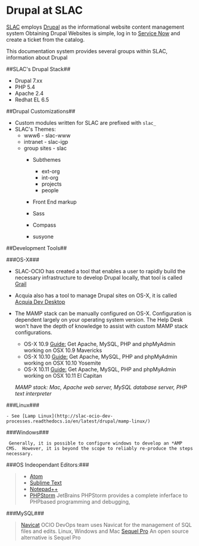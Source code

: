 Drupal at SLAC
==================

[SLAC](https://slac.stanford.edu) employs [Drupal](https://drupal.org) as the informational website content management system
Obtaining Drupal Websites is simple, log in to [Service Now](https://slacprod.service-now.com/navpage.do) and create a ticket from the catalog.

This documentation system provides several groups within SLAC, information about Drupal

##SLAC's Drupal Stack##
 - Drupal 7.xx
 - PHP 5.4
 - Apache 2.4
 - Redhat EL 6.5

##Drupal Customizations##

 - Custom modules written for SLAC are prefixed with `slac_`
 - SLAC's Themes:
	 - www6 - slac-www
	 - intranet - slac-igp
	 - group sites - slac
		 - Subthemes
			 - ext-org
			 - int-org
			 - projects
			 - people

		 - Front End markup
		- Sass
		- Compass
		- susyone


##Development Tools##

 

###OS-X###

 
 - SLAC-OCIO has created a tool that enables a user to rapidly build the
   necessary infrastructure to develop Drupal locally, that tool is
   called [Grail](https://github.com/SLAC-OCIO/grail) 
 - Acquia also has a   tool to manage Drupal sites on OS-X, it is called [Acquia Dev Desktop](https://www.acquia.com/products-services/dev-desktop)
 - The MAMP stack can be manually configured on OS-X.  Configuration is
   dependent largely on your operating system version. The Help Desk won't have the depth of knowledge to assist with custom MAMP stack configurations.
	 - OS-X 10.9
	 [Guide:](https://coolestguidesontheplanet.com/get-apache-mysql-php-phpmyadmin-working-osx-10-9-mavericks/) Get Apache, MySQL, PHP and phpMyAdmin working on OSX 10.9 Mavericks
	 - OS-X 10.10
	 [Guide:](Get%20Apache,%20MySQL,%20PHP%20and%20phpMyAdmin%20working%20on%20OSX%2010.10%20Yosemite) Get Apache, MySQL, PHP and phpMyAdmin working on OSX 10.10 Yosemite
	 - OS-X 10.11
	 [Guide:](https://coolestguidesontheplanet.com/get-apache-mysql-php-and-phpmyadmin-working-on-osx-10-11-el-capitan/) Get Apache, MySQL, PHP and phpMyAdmin working on OSX 10.11 El Capitan

	   

	*MAMP stack: Mac, Apache web server, MySQL database server, PHP text interpreter*
	

###Linux###

 
	- See [Lamp Linux](http://slac-ocio-dev-processes.readthedocs.io/en/latest/drupal/mamp-linux/)

###Windows###

 
	 Generally, it is possible to configure windows to develop an *AMP CMS.  However, it is beyond the scope to reliably re-produce the steps necessary. 

###OS Indeopendant Editors:###

> - [Atom](https://atom.io/)  
> - [Sublime Text](https://www.sublimetext.com/)
> - [Notepad++](https://notepad-plus-plus.org/)
> - [PHPStorm](https://www.jetbrains.com/phpstorm/) JetBrains PHPStorm provides a complete inferface to PHPbased programming and debugging,

###MySQL###
> [Navicat](https://www.navicat.com/) OCIO DevOps team uses Navicat for the management of SQL files and edits. Linux, Windows and Mac
> [Sequel Pro](https://www.sequelpro.com/) An open source alternative is Sequel Pro

